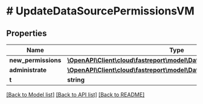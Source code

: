 # # UpdateDataSourcePermissionsVM

## Properties

Name | Type | Description | Notes
------------ | ------------- | ------------- | -------------
**new_permissions** | [**\OpenAPI\Client\cloud\fastreport\model\DataSourcePermissionsCRUDVM**](DataSourcePermissionsCRUDVM.md) |  |
**administrate** | [**\OpenAPI\Client\cloud\fastreport\model\DataSourceAdministrate**](DataSourceAdministrate.md) |  |
**t** | **string** |  |

[[Back to Model list]](../../README.md#models) [[Back to API list]](../../README.md#endpoints) [[Back to README]](../../README.md)
